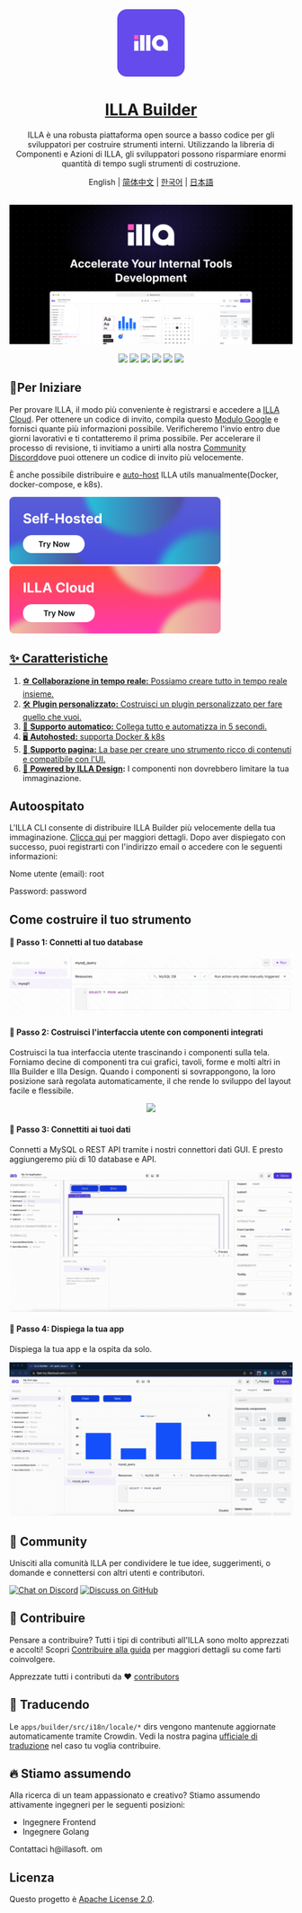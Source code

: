 <div align="center">
  <a href="https://cloud.illacloud.com/">
    <img alt="Logo ILLA Design" width="120px" height="120px" src="https://github.com/illacloud/.github/blob/main/assets/images/illa-logo.svg"/>
  </a>
</div>

<h1 align="center"><a href="https://cloud.illacloud.com/">ILLA Builder</a> </h1>

<p align="center">ILLA è una robusta piattaforma open source a basso codice per gli sviluppatori per costruire strumenti interni. Utilizzando la libreria di Componenti e Azioni di ILLA, gli sviluppatori possono risparmiare enormi quantità di tempo sugli strumenti di costruzione. </p>

<div align="center">
English | <a href="https://github.com/illacloud/illa-builder/blob/main/README-CN.md">简体中文</a> | <a href="https://github.com/illacloud/illa-builder/blob/main/README-KR.md">한국어</a> | <a href="https://github.com/illacloud/illa-builder/blob/main/README-JP.md">日本語</a>
</div>

<br>
<p align="center">
<a href="https://cloud.illacloud.com/">
  <img src="https://github.com/illacloud/.github/blob/main/assets/images/github-home.png">
</a>
</p>


<p align="center">
  <a href="https://discord.gg/illacloud"><img src="https://img.shields.io/badge/chat-Discord-7289DA?logo=discord" height=18></a>
  <a href="https://twitter.com/illacloudHQ"><img src="https://img.shields.io/badge/Twitter-1DA1F2?logo=twitter&logoColor=white" height=18></a>
  <a href="https://github.com/orgs/illacloud/discussions"><img src="https://img.shields.io/badge/discussions-GitHub-333333?logo=github" height=18></a>
  <a title="Crowdin" target="_blank" href="https://crowdin.com/project/illa-builder"><img src="https://badges.crowdin.net/illa-builder/localized.svg"  height=18></a>
  <a href="./LICENSE"><img src="https://img.shields.io/github/license/illacloud/illa-builder" height=18></a>
  <a href="./CONTRIBUTING.md"><img src="https://badgen.net/badge/PRs/Welcome/green?icon=storybook" height=18></a>
</p>

## 🚀Per Iniziare
Per provare ILLA, il modo più conveniente è registrarsi e accedere a [ILLA Cloud](https://cloud.illacloud.com/). Per ottenere un codice di invito, compila questo [Modulo Google](https://forms.gle/XFRSUc3yFpzbCdcWA) e fornisci quante più informazioni possibile. Verificheremo l'invio entro due giorni lavorativi e ti contatteremo il prima possibile. Per accelerare il processo di revisione, ti invitiamo a unirti alla nostra [Community Discord](https://discord.gg/illacloud)dove puoi ottenere un codice di invito più velocemente.

È anche possibile distribuire e [auto-host](https://github.com/illacloud/illa-builder#self-hosted) ILLA utils manualmente(Docker, docker-compose, e k8s).

<p>
  <a href="https://www.illacloud.com/en-US/docs/deploy-introduction"><img src="https://github.com/illacloud/.github/blob/main/assets/images/selfhost.png" height=120 />
  <a href="https://cloud.illacloud.com/"><img src="https://raw.githubusercontent.com/illacloud/.github/main/assets/images/ILLA%20Cloud.png" height=120 />
</p>

## ✨ Caratteristiche

1. ⚽ **Collaborazione in tempo reale:** Possiamo creare tutto in tempo reale insieme.
2. 🛠️ **Plugin personalizzato:** Costruisci un plugin personalizzato per fare quello che vuoi.
3. 🤖 **Supporto automatico:** Collega tutto e automatizza in 5 secondi.
4. 🖥️ **Autohosted:** supporta Docker & k8s
5. 📝 **Supporto pagina:** La base per creare uno strumento ricco di contenuti e compatibile con l'UI.
6. 🎨 **Powered by [ILLA Design](https://github.com/illacloud/illa-design):** I componenti non dovrebbero limitare la tua immaginazione.

## Autoospitato

L'ILLA CLI consente di distribuire ILLA Builder più velocemente della tua immaginazione. [Clicca qui](https://www.illacloud.com/docs/illa-cli) per maggiori dettagli. Dopo aver dispiegato con successo, puoi registrarti con l'indirizzo email o accedere con le seguenti informazioni:
<p align="left">Nome utente (email): root</p>
<p align="left">Password: password</p>

## Come costruire il tuo strumento

#### 🎯 Passo 1: Connetti al tuo database
<p align="center">
  <a href="https://cloud.illacloud.com/">
    <img src="https://github.com/illacloud/.github/blob/main/assets/images/sql.jpeg">
  </a>

</p>

#### 🎨 Passo 2: Costruisci l'interfaccia utente con componenti integrati
Costruisci la tua interfaccia utente trascinando i componenti sulla tela. Forniamo decine di componenti tra cui grafici, tavoli, forme e molti altri in Illa Builder e Illa Design. Quando i componenti si sovrappongono, la loro posizione sarà regolata automaticamente, il che rende lo sviluppo del layout facile e flessibile.

<p align="center">
  <a href="https://cloud.illacloud.com/">
    <img src="https://github.com/illacloud/.github/blob/main/assets/images/edit-ui-with-components.gif">
  </a>
</p>

#### 🔌 Passo 3: Connettiti ai tuoi dati
Connetti a MySQL o REST API tramite i nostri connettori dati GUI. E presto aggiungeremo più di 10 database e API.
<p align="center">
  <a href="https://cloud.illacloud.com/">
    <img src="https://github.com/illacloud/.github/blob/main/assets/images/connect-your-data.gif">
  </a>
</p>

#### 🚀 Passo 4: Dispiega la tua app
Dispiega la tua app e la ospita da solo.
<p align="center">
  <a href="https://cloud.illacloud.com/">
    <img src="https://github.com/illacloud/.github/blob/main/assets/images/deploy.gif">
  </a>
</p>

## 💬 Community

Unisciti alla comunità ILLA per condividere le tue idee, suggerimenti, o domande e connettersi con altri utenti e contributori.

[![Chat on Discord](https://img.shields.io/badge/chat-Discord-7289DA?logo=discord)](https://discord.gg/illacloud)   [![Discuss on GitHub](https://img.shields.io/badge/discussions-GitHub-333333?logo=github)](https://github.com/orgs/illacloud/discussions)

## 🌱 Contribuire

Pensare a contribuire? Tutti i tipi di contributi all'ILLA sono molto apprezzati e accolti! Scopri [Contribuire alla guida](./CONTRIBUTING.md) per maggiori dettagli su come farti coinvolgere.
<p>Apprezzate tutti i contributi da ❤️  <a href="https://github.com/illacloud/illa-builder/graphs/contributors">contributors</a></p>

## 📢 Traducendo

Le `apps/builder/src/i18n/locale/*` dirs vengono mantenute aggiornate automaticamente tramite Crowdin. Vedi la nostra pagina [ufficiale di traduzione](https://crowdin.com/project/illa-builder) nel caso tu voglia contribuire.

## 🔥 Stiamo assumendo

Alla ricerca di un team appassionato e creativo? Stiamo assumendo attivamente ingegneri per le seguenti posizioni:

- Ingegnere Frontend
- Ingegnere Golang

Contattaci h@illasoft. om

## Licenza

Questo progetto è [Apache License 2.0](./LICENSE).
